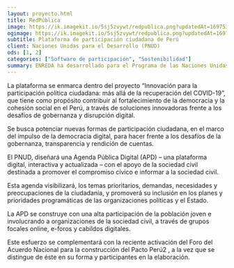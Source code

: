 ```yaml
---
layout: proyecto.html
title: RedPública
image: https://ik.imagekit.io/5sj5zvywt/redpublica.png?updatedAt=1697531941087
ogimage: https://ik.imagekit.io/5sj5zvywt/redpublica.png?updatedAt=1697531941087
subtitle: Plataforma de participación ciudadana de Perú
client: Naciones Unidas para el Desarrollo (PNUD)
ods: [1, 2]
categories: ["Software de participación", "Sostenibilidad"]
summary: ENREDA ha desarrollado para el Programa de las Naciones Unidas para el Desarollo (PNUD), la plataforma Redpública, Con el fin de impulsar la participación ciudadana y reunir las propuestas de los peruanos y pernuanas para crear una "agenda país".
---
```


La plataforma se enmarca dentro del proyecto “Innovación para la participación política ciudadana: más allá de la recuperación del COVID-19”, que tiene como propósito contribuir al fortalecimiento de la democracia y la cohesión social en el Perú, a través de soluciones innovadoras frente a los desafíos de gobernanza y disrupción digital.

Se busca potenciar nuevas formas de participación ciudadana, en el marco del impulso de la democracia digital, para hacer frente a los desafíos de la gobernanza, transparencia y rendición de cuentas.

El PNUD, diseñará una Agenda Pública Digital (APD) – una plataforma digital, interactiva y actualizada – con el apoyo de la sociedad civil destinada a promover el compromiso cívico e informar a la sociedad civil.

Esta agenda visibilizará, los temas prioritarios, demandas, necesidades y preocupaciones de la ciudadanía, y promoverá su inclusión en los planes y prioridades programáticas de las organizaciones políticas y el Estado.

La APD se construye con una alta participación de la población joven e involucrando a organizaciones de la sociedad civil, a través de grupos focales online, e-foros y cabildos digitales.

Este esfuerzo se complementará con la reciente activación del Foro del Acuerdo Nacional para la construcción del Pacto Perú2 , a la vez que se distingue de éste en su forma y participantes en la elaboración.
